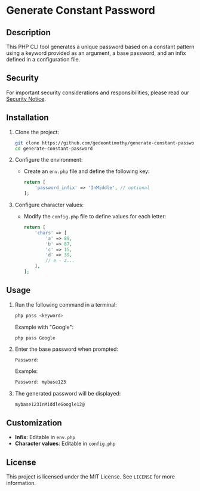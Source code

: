 # Generate Constant Password

## Description  
This PHP CLI tool generates a unique password based on a constant pattern using a keyword provided as an argument, a base password, and an infix defined in a configuration file.

## Security
For important security considerations and responsibilities, please read our [Security Notice](SECURITY.md).


## Installation  

1. Clone the project:  
   ```sh
   git clone https://github.com/gedeontimothy/generate-constant-password.git
   cd generate-constant-password
   ```

2. Configure the environment:  
   - Create an `env.php` file and define the following key:  
     ```php
     return [
         'password_infix' => 'InMiddle', // optional
     ];
     ```

3. Configure character values:  
   - Modify the `config.php` file to define values for each letter:  
     ```php
     return [
         'chars' => [
             'a' => 89,
             'b' => 87,
             'c' => 15,
             'd' => 39,
             // e - z...
         ],
     ];
     ```

## Usage  

1. Run the following command in a terminal:  
   ```sh
   php pass <keyword>
   ```

   Example with "Google":  
   ```sh
   php pass Google
   ```

2. Enter the base password when prompted:  
   ```
   Password:
   ```
   Example:
   ```sh
   Password: mybase123
   ```

3. The generated password will be displayed:  
   ```
   mybase123InMiddleGoogle12@
   ```

## Customization  
- **Infix**: Editable in `env.php`  
- **Character values**: Editable in `config.php`  

## License  
This project is licensed under the MIT License. See `LICENSE` for more information.
